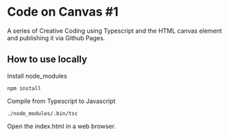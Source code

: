 # Code on Canvas #1

A series of Creative Coding using Typescript and the HTML canvas element and publishing it via Github Pages.

## How to use locally
 Install node_modules
```
npm install
```
Compile from Typescript to Javascript
```
./node_modules/.bin/tsc
```
Open the index.html in a web browser.